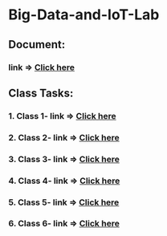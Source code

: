 # Big-Data-and-IoT-Lab

## Document:
### link => <a href="https://github.com/Bithi-MBSTU/Machine-Learning-Practice-Examples"> Click here </a>


## Class Tasks:
### 1. Class 1-  link => <a href="https://colab.research.google.com/drive/1t6zsu6T3H5EttMvPAUib-8F7JpDaBiNs?authuser=1"> Click here </a>
### 2. Class 2-  link => <a href="https://colab.research.google.com/drive/1t6zsu6T3H5EttMvPAUib-8F7JpDaBiNs?authuser=1"> Click here </a>
### 3. Class 3-  link => <a href="https://colab.research.google.com/drive/11LCJ8avDNbhCNj37ZUXcdLKGvTCgZJSi?authuser=1#scrollTo=GYBEIiG11cpb"> Click here </a>
### 4. Class 4-  link => <a href="https://colab.research.google.com/drive/1IY6TaI5InwfvffC_Qeb5qgSX9YWL3S3y?authuser=1"> Click here </a>
### 5. Class 5-  link => <a href="https://github.com/Maria-Akther-Mimi/Big-Data-and-IoT-Lab/blob/main/Data%20Preprocessing_Class%205.ipynb"> Click here </a>
### 6. Class 6-  link => <a href=""> Click here </a>



